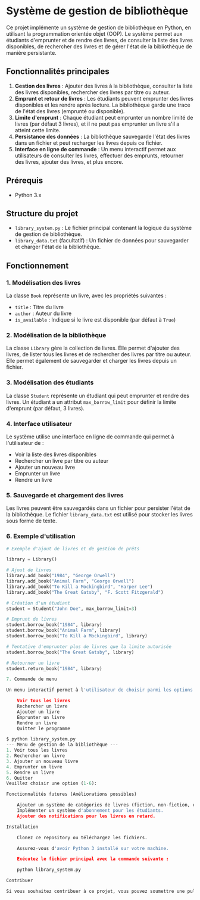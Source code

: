 # Système de gestion de bibliothèque

Ce projet implémente un système de gestion de bibliothèque en Python, en utilisant la programmation orientée objet (OOP). Le système permet aux étudiants d'emprunter et de rendre des livres, de consulter la liste des livres disponibles, de rechercher des livres et de gérer l'état de la bibliothèque de manière persistante.

## Fonctionnalités principales

1. **Gestion des livres** : Ajouter des livres à la bibliothèque, consulter la liste des livres disponibles, rechercher des livres par titre ou auteur.
2. **Emprunt et retour de livres** : Les étudiants peuvent emprunter des livres disponibles et les rendre après lecture. La bibliothèque garde une trace de l'état des livres (emprunté ou disponible).
3. **Limite d'emprunt** : Chaque étudiant peut emprunter un nombre limité de livres (par défaut 3 livres), et il ne peut pas emprunter un livre s'il a atteint cette limite.
4. **Persistance des données** : La bibliothèque sauvegarde l'état des livres dans un fichier et peut recharger les livres depuis ce fichier.
5. **Interface en ligne de commande** : Un menu interactif permet aux utilisateurs de consulter les livres, effectuer des emprunts, retourner des livres, ajouter des livres, et plus encore.

## Prérequis

- Python 3.x

## Structure du projet

- `library_system.py` : Le fichier principal contenant la logique du système de gestion de bibliothèque.
- `library_data.txt` (facultatif) : Un fichier de données pour sauvegarder et charger l'état de la bibliothèque.

## Fonctionnement

### 1. Modélisation des livres

La classe `Book` représente un livre, avec les propriétés suivantes :
- `title` : Titre du livre
- `author` : Auteur du livre
- `is_available` : Indique si le livre est disponible (par défaut à `True`)

### 2. Modélisation de la bibliothèque

La classe `Library` gère la collection de livres. Elle permet d'ajouter des livres, de lister tous les livres et de rechercher des livres par titre ou auteur. Elle permet également de sauvegarder et charger les livres depuis un fichier.

### 3. Modélisation des étudiants

La classe `Student` représente un étudiant qui peut emprunter et rendre des livres. Un étudiant a un attribut `max_borrow_limit` pour définir la limite d'emprunt (par défaut, 3 livres).

### 4. Interface utilisateur

Le système utilise une interface en ligne de commande qui permet à l'utilisateur de :
- Voir la liste des livres disponibles
- Rechercher un livre par titre ou auteur
- Ajouter un nouveau livre
- Emprunter un livre
- Rendre un livre

### 5. Sauvegarde et chargement des livres

Les livres peuvent être sauvegardés dans un fichier pour persister l'état de la bibliothèque. Le fichier `library_data.txt` est utilisé pour stocker les livres sous forme de texte.

### 6. Exemple d'utilisation

```python
# Exemple d'ajout de livres et de gestion de prêts

library = Library()

# Ajout de livres
library.add_book("1984", "George Orwell")
library.add_book("Animal Farm", "George Orwell")
library.add_book("To Kill a Mockingbird", "Harper Lee")
library.add_book("The Great Gatsby", "F. Scott Fitzgerald")

# Création d'un étudiant
student = Student("John Doe", max_borrow_limit=3)

# Emprunt de livres
student.borrow_book("1984", library)
student.borrow_book("Animal Farm", library)
student.borrow_book("To Kill a Mockingbird", library)

# Tentative d'emprunter plus de livres que la limite autorisée
student.borrow_book("The Great Gatsby", library)

# Retourner un livre
student.return_book("1984", library)

7. Commande de menu

Un menu interactif permet à l'utilisateur de choisir parmi les options suivantes :

    Voir tous les livres
    Rechercher un livre
    Ajouter un livre
    Emprunter un livre
    Rendre un livre
    Quitter le programme

$ python library_system.py
--- Menu de gestion de la bibliothèque ---
1. Voir tous les livres
2. Rechercher un livre
3. Ajouter un nouveau livre
4. Emprunter un livre
5. Rendre un livre
6. Quitter
Veuillez choisir une option (1-6):

Fonctionnalités futures (Améliorations possibles)

    Ajouter un système de catégories de livres (fiction, non-fiction, etc.).
    Implémenter un système d'abonnement pour les étudiants.
    Ajouter des notifications pour les livres en retard.

Installation

    Clonez ce repository ou téléchargez les fichiers.

    Assurez-vous d'avoir Python 3 installé sur votre machine.

    Exécutez le fichier principal avec la commande suivante :

    python library_system.py

Contribuer

Si vous souhaitez contribuer à ce projet, vous pouvez soumettre une pull request avec vos modifications.
